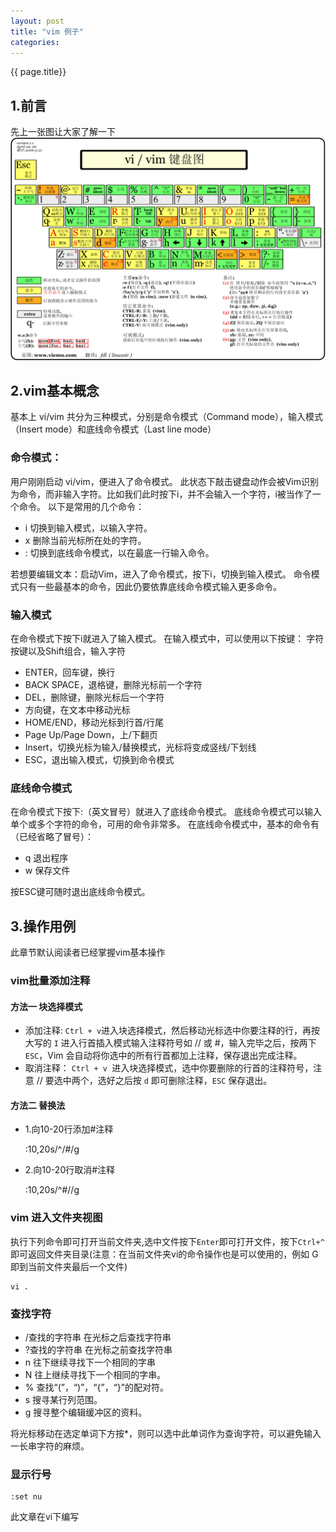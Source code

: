 ```yaml
---
layout: post
title: "vim 例子"
categories:  
---
```

{{ page.title}}

## 1.前言
先上一张图让大家了解一下
![vim快捷键](/assets/img/vi-vim.gif)

## 2.vim基本概念
基本上 vi/vim 共分为三种模式，分别是命令模式（Command mode），输入模式（Insert mode）和底线命令模式（Last line mode）

### 命令模式：
用户刚刚启动 vi/vim，便进入了命令模式。
此状态下敲击键盘动作会被Vim识别为命令，而非输入字符。比如我们此时按下i，并不会输入一个字符，i被当作了一个命令。
以下是常用的几个命令：
- i 切换到输入模式，以输入字符。
- x 删除当前光标所在处的字符。
- : 切换到底线命令模式，以在最底一行输入命令。

若想要编辑文本：启动Vim，进入了命令模式，按下i，切换到输入模式。
命令模式只有一些最基本的命令，因此仍要依靠底线命令模式输入更多命令。

### 输入模式
在命令模式下按下i就进入了输入模式。
在输入模式中，可以使用以下按键：
字符按键以及Shift组合，输入字符
- ENTER，回车键，换行
- BACK SPACE，退格键，删除光标前一个字符
- DEL，删除键，删除光标后一个字符
- 方向键，在文本中移动光标
- HOME/END，移动光标到行首/行尾
- Page Up/Page Down，上/下翻页
- Insert，切换光标为输入/替换模式，光标将变成竖线/下划线
- ESC，退出输入模式，切换到命令模式

### 底线命令模式
在命令模式下按下:（英文冒号）就进入了底线命令模式。
底线命令模式可以输入单个或多个字符的命令，可用的命令非常多。
在底线命令模式中，基本的命令有（已经省略了冒号）：
- q 退出程序
- w 保存文件

按ESC键可随时退出底线命令模式。

## 3.操作用例
此章节默认阅读者已经掌握vim基本操作

### vim批量添加注释
#### 方法一 块选择模式
- 添加注释:
`Ctrl + v`进入块选择模式，然后移动光标选中你要注释的行，再按大写的 `I` 进入行首插入模式输入注释符号如 // 或 #，输入完毕之后，按两下 `ESC`，Vim 会自动将你选中的所有行首都加上注释，保存退出完成注释。
- 取消注释：
`Ctrl + v `进入块选择模式，选中你要删除的行首的注释符号，注意 // 要选中两个，选好之后按 `d` 即可删除注释，`ESC` 保存退出。

#### 方法二 替换法
- 1.向10-20行添加#注释


	:10,20s/^/#/g


- 2.向10-20行取消#注释


	:10,20s/^#//g


### vim 进入文件夹视图
执行下列命令即可打开当前文件夹,选中文件按下`Enter`即可打开文件，按下`Ctrl+^`即可返回文件夹目录(注意：在当前文件夹vi的命令操作也是可以使用的，例如 G 即到当前文件夹最后一个文件)

	vi .

### 查找字符
- /查找的字符串   在光标之后查找字符串
- ?查找的字符串   在光标之前查找字符串
- n 往下继续寻找下一个相同的字串
- N   往上继续寻找下一个相同的字串。
- %   查找“(”，“)”，“{”，“}”的配对符。
- s   搜寻某行列范围。
- g   搜寻整个编辑缓冲区的资料。

将光标移动在选定单词下方按*，则可以选中此单词作为查询字符，可以避免输入一长串字符的麻烦。

### 显示行号


	:set nu


此文章在vi下编写
